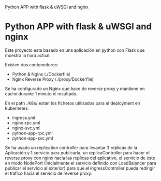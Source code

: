 Python APP with flask & uWSGI and nginx 
# Python APP with flask & uWSGI and nginx 
Este proyecto esta basado en una aplicación en python con Flask que muestra la hora actual.

Existen dos contenedores:
 - Python & Nginx (./Dockerfile)
 - Nginx Reverse Proxy (./proxy/Dockerfile)

Se ha configurado un Nginx que hace de reverse proxy y mantiene en cache durante 1 minuto el resultado.

En el path ./k8s/ estan los ficheros utilizados para el deployment en kubernetes.
  - ingress.yml	
  - nginx-rpc.yml
  - nginx-svc.yml	
  - python-app-rpc.yml
  - python-app-svc.yml
  
Se ha usado un replication controller para levantar 3 replicas de la Aplicación y 1 servicio para publicarla, un replicaController para hacer el reverse proxy con nginx hacia las replicas del aplicativo, el servicio de éste en modo NodePort (Inicialmente el servicio definido con LoadBalancer para publicar el servicio al exterior) para que el ingressController pueda redirigir el trafico hacia el servicio de reverse proxy.

